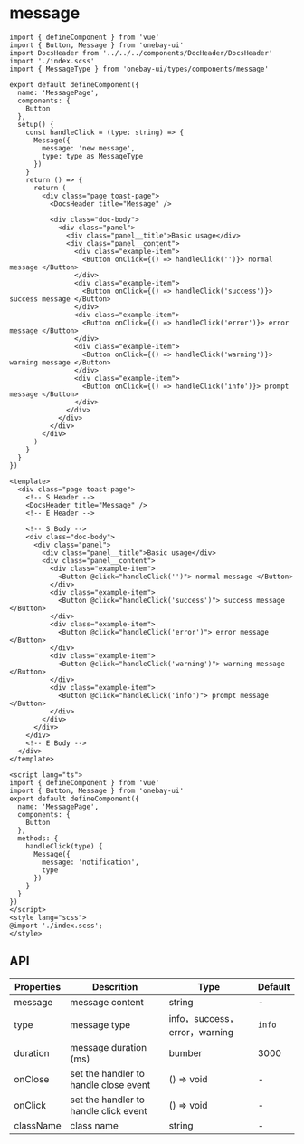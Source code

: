 # message 

<DemoView />
<BackToTop />

<div class="code-box code-vue-active">
<div class="code-tabs"></div>

```tsx
import { defineComponent } from 'vue'
import { Button, Message } from 'onebay-ui'
import DocsHeader from '../../../components/DocHeader/DocsHeader'
import './index.scss'
import { MessageType } from 'onebay-ui/types/components/message'

export default defineComponent({
  name: 'MessagePage',
  components: {
    Button
  },
  setup() {
    const handleClick = (type: string) => {
      Message({
        message: 'new message',
        type: type as MessageType
      })
    }
    return () => {
      return (
        <div class="page toast-page">
          <DocsHeader title="Message" />

          <div class="doc-body">
            <div class="panel">
              <div class="panel__title">Basic usage</div>
              <div class="panel__content">
                <div class="example-item">
                  <Button onClick={() => handleClick('')}> normal message </Button>
                </div>
                <div class="example-item">
                  <Button onClick={() => handleClick('success')}> success message </Button>
                </div>
                <div class="example-item">
                  <Button onClick={() => handleClick('error')}> error message </Button>
                </div>
                <div class="example-item">
                  <Button onClick={() => handleClick('warning')}> warning message </Button>
                </div>
                <div class="example-item">
                  <Button onClick={() => handleClick('info')}> prompt message </Button>
                </div>
              </div>
            </div>
          </div>
        </div>
      )
    }
  }
})

```

```vue
<template>
  <div class="page toast-page">
    <!-- S Header -->
    <DocsHeader title="Message" />
    <!-- E Header -->

    <!-- S Body -->
    <div class="doc-body">
      <div class="panel">
        <div class="panel__title">Basic usage</div>
        <div class="panel__content">
          <div class="example-item">
            <Button @click="handleClick('')"> normal message </Button>
          </div>
          <div class="example-item">
            <Button @click="handleClick('success')"> success message </Button>
          </div>
          <div class="example-item">
            <Button @click="handleClick('error')"> error message </Button>
          </div>
          <div class="example-item">
            <Button @click="handleClick('warning')"> warning message </Button>
          </div>
          <div class="example-item">
            <Button @click="handleClick('info')"> prompt message </Button>
          </div>
        </div>
      </div>
    </div>
    <!-- E Body -->
  </div>
</template>

<script lang="ts">
import { defineComponent } from 'vue'
import { Button, Message } from 'onebay-ui'
export default defineComponent({
  name: 'MessagePage',
  components: {
    Button
  },
  methods: {
    handleClick(type) {
      Message({
        message: 'notification',
        type
      })
    }
  }
})
</script>
<style lang="scss">
@import './index.scss';
</style>

```

</div> 

## API

| Properties | Descrition                            | Type                          | Default |
| ---------- | ------------------------------------- | ----------------------------- | ------- |
| message    | message content                       | string                        | -       |
| type       | message type                          | info，success，error，warning | `info`  |
| duration   | message duration (ms)                 | bumber                        | 3000    |
| onClose    | set the handler to handle close event | () => void                    | -       |
| onClick    | set the handler to handle click event | () => void                    | -       |
| className  | class name                            | string                        | -       |